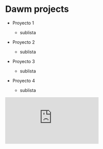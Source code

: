 # Dawm projects

* Proyecto 1 
  * sublista

* Proyecto 2
  * sublista

* Proyecto 3
  * sublista

* Proyecto 4
  * sublista
  
 ![Imagen](https://www.freepik.es/foto-gratis/lindo-perrito-haciendose-pasar-persona-negocios_14724905.htm#query=perritos&position=1&from_view=keyword&track=sph)

